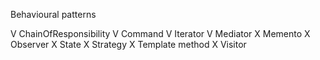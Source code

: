 Behavioural patterns

V  ChainOfResponsibility
V  Command
V  Iterator
V  Mediator
X  Memento
X  Observer
X  State
X  Strategy
X  Template method
X  Visitor
